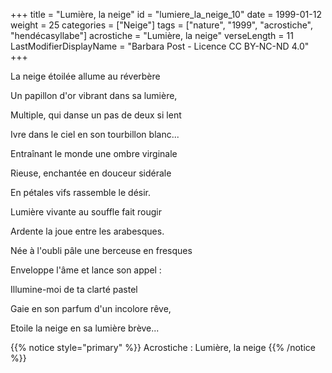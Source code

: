 +++
title = "Lumière, la neige"
id = "lumiere_la_neige_10"
date = 1999-01-12
weight = 25
categories = ["Neige"]
tags = ["nature", "1999", "acrostiche", "hendécasyllabe"]
acrostiche = "Lumière, la neige"
verseLength = 11
LastModifierDisplayName = "Barbara Post - Licence CC BY-NC-ND 4.0"
+++

La neige étoilée allume au réverbère

Un papillon d'or vibrant dans sa lumière,

Multiple, qui danse un pas de deux si lent

Ivre dans le ciel en son tourbillon blanc...

Entraînant le monde une ombre virginale

Rieuse, enchantée en douceur sidérale

En pétales vifs rassemble le désir.

Lumière vivante au souffle fait rougir

Ardente la joue entre les arabesques.

Née à l'oubli pâle une berceuse en fresques

Enveloppe l'âme et lance son appel :

Illumine-moi de ta clarté pastel

Gaie en son parfum d'un incolore rêve,

Etoile la neige en sa lumière brève...

{{% notice style="primary" %}}
Acrostiche : Lumière, la neige
{{% /notice %}}
